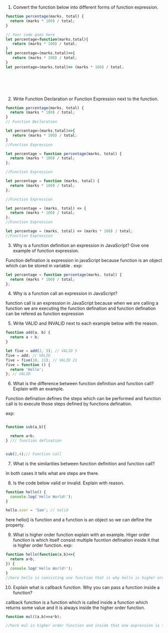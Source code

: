 1. Convert the function below into different forms of function expression.

```js
function percentage(marks, total) {
  return (marks * 100) / total;
}

// Your code goes here
let percentage=function(marks,total){
   return (marks * 100) / total;
}
let percentage=(marks,total)=>{
   return (marks * 100) / total;
}
let percentage=(marks,total)=> (marks * 100) / total;
   






```

2. Write Function Declaration or Function Expression next to the function.

```js
function percentage(marks, total) {
  return (marks * 100) / total;
}
// Function Declaration

let percentage=(marks,total)=>{
   return (marks * 100) / total;
}
//Function Expression


```

```js
let percentage = function percentage(marks, total) {
  return (marks * 100) / total;
};

//Function Expression
```

```js
let percentage = function (marks, total) {
  return (marks * 100) / total;
};

//Function Expression
```

```js
let percentage = (marks, total) => {
  return (marks * 100) / total;
};
//Function Expression
```

```js
let percentage = (marks, total) => (marks * 100) / total;
//Function Expression
```

3. Why is a function definition an expression in JavaScript? Give one example of function expression.

Function defination is expression in javaScript because function is an object which can be stored in variable .
exp:
```js
let percentage = function percentage(marks, total) {
  return (marks * 100) / total;
};

```


4. Why is a function call an expression in JavaScript?

function call is an expression in JavaScript because when we are calling a function we are executing the function defination and function defination can be refered as function expression


5. Write VALID and INVALID next to each example below with the reason.

```js
function add(a, b) {
  return a + b;
}

let five = add(2, 3); // VALID 5
five = add; // VALID
five = five(10, 11); // VALID 21
five = function () {
  return 'Hello';
}; // VALID
```

6. What is the difference between function definition and function call? Explain with an example.

Function defination defines the steps which can be performed and function call is to execute those steps defined by functions defination.

exp:

```js

function sub(a,b){

  return a+b;
} /// function defination


sub(2,4);// Function call

```

7. What is the similarities between function definition and function call?

In both cases it tells what are steps are there.


8. Is the code below valid or invalid. Explain with reason.

```js
function hello() {
  console.log('Hello World!');
}

hello.user = 'Sam'; // Valid
```
here hello() is function and a function is an object so we can define the property.



9. What is higher order function explain with an example.
Higer order function is which itself consist multiple fucntion defination  inside it.that is higher order function.
exp:

```js
function hello(function(a,b)=>{
  return a+b;
}) {
  console.log('Hello World!');
}
//here hello is consisting one function that is why hello is higher order function


```



10. Explain what is callback function. Why you can pass a function inside a function?

callback function is a function which is called inside a function which returns some value
and it is always inside the higher order function.


```js
function mul((a,b)=>a*b);

//here mul is higher order function and inside that one expression is there that is call back function which  is performing multiplication so that is called callback function.
